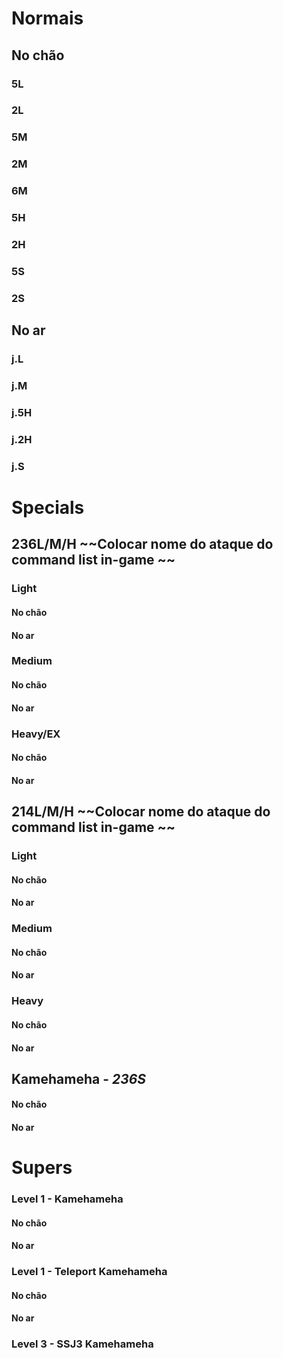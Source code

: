 <!-- TITLE: Golpes e Combos -->

# Normais
## No chão
### 5L

### 2L

### 5M

### 2M

### 6M

### 5H

### 2H

### 5S

### 2S

## No ar
### j.L

### j.M

### j.5H

### j.2H

### j.S

# Specials
## 236L/M/H ~~Colocar nome do ataque do command list in-game ~~
### Light
#### No chão

#### No ar

### Medium
#### No chão

#### No ar

### Heavy/EX
#### No chão

#### No ar

## 214L/M/H ~~Colocar nome do ataque do command list in-game ~~
### Light
#### No chão

#### No ar

### Medium
#### No chão

#### No ar

### Heavy
#### No chão

#### No ar

## Kamehameha - *236S*
#### No chão

#### No ar

# Supers
### Level 1 - Kamehameha 
#### No chão

#### No ar

### Level 1 - Teleport Kamehameha
#### No chão

#### No ar

### Level 3 - SSJ3 Kamehameha